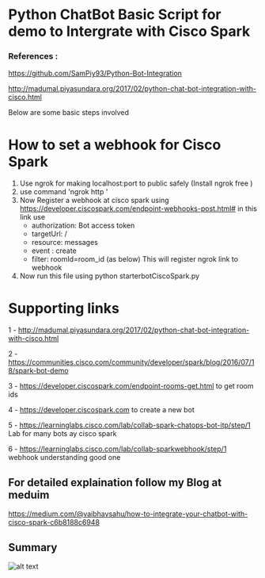 # Python ChatBot Basic Script for demo to Intergrate with Cisco Spark

### References : 
https://github.com/SamPiy93/Python-Bot-Integration

http://madumal.piyasundara.org/2017/02/python-chat-bot-integration-with-cisco.html

Below are some basic steps involved
# How to set a webhook for Cisco Spark
1. Use ngrok for making localhost:port to public safely (Install ngrok free )
2. use command 'ngrok http <port>'
3. Now Register a webhook at cisco spark using https://developer.ciscospark.com/endpoint-webhooks-post.html# in this link use 
     - authorization: Bot access token
     - targetUrl: <ngrok link>/
     - resource: messages
     - event : create
     - filter: roomId=room_id (as below)
This will register ngrok link to webhook 
5. Now run this file using python starterbotCiscoSpark.py

# Supporting links 
1 - http://madumal.piyasundara.org/2017/02/python-chat-bot-integration-with-cisco.html

2 - https://communities.cisco.com/community/developer/spark/blog/2016/07/18/spark-bot-demo

3 - https://developer.ciscospark.com/endpoint-rooms-get.html to get room ids

4 - https://developer.ciscospark.com  to create a new bot 

5 - https://learninglabs.cisco.com/lab/collab-spark-chatops-bot-itp/step/1  Lab for many bots ay cisco spark

6 - https://learninglabs.cisco.com/lab/collab-sparkwebhook/step/1  webhook understanding good one
  
## For detailed explaination follow my Blog at meduim 
 https://medium.com/@vaibhavsahu/how-to-integrate-your-chatbot-with-cisco-spark-c6b8188c6948
 
## Summary

![alt text](https://github.com/sahuvaibhav/Cisko-Spark-Bot/blob/master/Flow.PNG)

